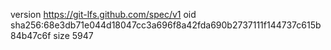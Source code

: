 version https://git-lfs.github.com/spec/v1
oid sha256:68e3db71e044d18047cc3a696f8a42fda690b2737111f144737c615b84b47c6f
size 5947
